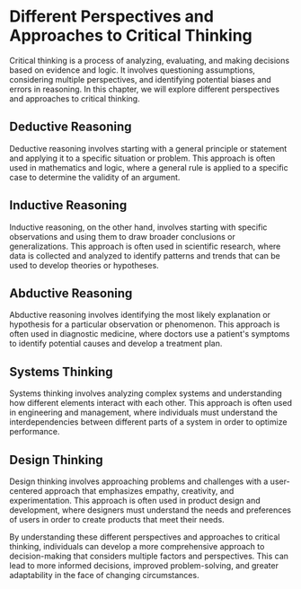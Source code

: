 # Different Perspectives and Approaches to Critical Thinking

Critical thinking is a process of analyzing, evaluating, and making decisions based on evidence and logic. It involves questioning assumptions, considering multiple perspectives, and identifying potential biases and errors in reasoning. In this chapter, we will explore different perspectives and approaches to critical thinking.

Deductive Reasoning
-------------------

Deductive reasoning involves starting with a general principle or statement and applying it to a specific situation or problem. This approach is often used in mathematics and logic, where a general rule is applied to a specific case to determine the validity of an argument.

Inductive Reasoning
-------------------

Inductive reasoning, on the other hand, involves starting with specific observations and using them to draw broader conclusions or generalizations. This approach is often used in scientific research, where data is collected and analyzed to identify patterns and trends that can be used to develop theories or hypotheses.

Abductive Reasoning
-------------------

Abductive reasoning involves identifying the most likely explanation or hypothesis for a particular observation or phenomenon. This approach is often used in diagnostic medicine, where doctors use a patient's symptoms to identify potential causes and develop a treatment plan.

Systems Thinking
----------------

Systems thinking involves analyzing complex systems and understanding how different elements interact with each other. This approach is often used in engineering and management, where individuals must understand the interdependencies between different parts of a system in order to optimize performance.

Design Thinking
---------------

Design thinking involves approaching problems and challenges with a user-centered approach that emphasizes empathy, creativity, and experimentation. This approach is often used in product design and development, where designers must understand the needs and preferences of users in order to create products that meet their needs.

By understanding these different perspectives and approaches to critical thinking, individuals can develop a more comprehensive approach to decision-making that considers multiple factors and perspectives. This can lead to more informed decisions, improved problem-solving, and greater adaptability in the face of changing circumstances.
